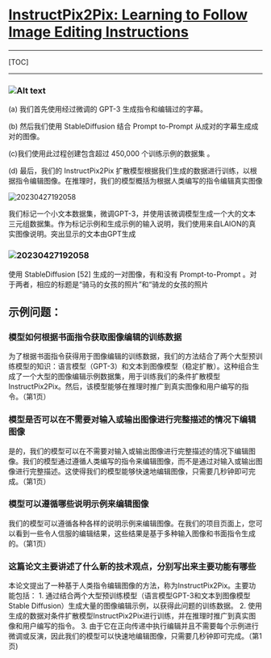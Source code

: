 # [InstructPix2Pix: Learning to Follow Image Editing Instructions](https://github.com/timothybrooks/instruct-pix2pix?spm=a2c6h.12873639.article-detail.5.548e6e7drB8Wqo)

****

[TOC]

- ------

### 

### ![Alt text](https://gcore.jsdelivr.net/gh/qzpzd/my_notes/img/376b2c7ba7e097e1f865eedf3f002cf.png)

(a) 我们首先使用经过微调的 GPT-3 生成指令和编辑过的字幕。

(b) 然后我们使用 StableDiffusion 结合 Prompt to-Prompt 从成对的字幕生成成对的图像。

(c)我们使用此过程创建包含超过 450,000 个训练示例的数据集 。 

(d) 最后，我们的 InstructPix2Pix 扩散模型根据我们生成的数据进行训练，以根据指令编辑图像。在推理时，我们的模型概括为根据人类编写的指令编辑真实图像



![20230427192058](https://gcore.jsdelivr.net/gh/qzpzd/my_notes/img/20230427193709.png)

我们标记一个小文本数据集，微调GPT-3，并使用该微调模型生成一个大的文本三元组数据集。作为标记示例和生成示例的输入说明，我们使用来自LAION的真实图像说明。突出显示的文本由GPT生成 

### ![20230427192058](https://gcore.jsdelivr.net/gh/qzpzd/my_notes/img/20230427192058.png)

使用 StableDiffusion [52] 生成的一对图像，有和没有 Prompt-to-Prompt 。对于两者，相应的标题是“骑马的女孩的照片”和“骑龙的女孩的照片

## 示例问题：

### **模型如何根据书面指令获取图像编辑的训练数据**

为了根据书面指令获得用于图像编辑的训练数据，我们的方法结合了两个大型预训练模型的知识：语言模型（GPT-3）和文本到图像模型（稳定扩散）。这种组合生成了一个大型的图像编辑示例数据集，用于训练我们的条件扩散模型 InstructPix2Pix。然后，该模型能够在推理时推广到真实图像和用户编写的指令。（第1页）

### **模型是否可以在不需要对输入或输出图像进行完整描述的情况下编辑图像**

是的，我们的模型可以在不需要对输入或输出图像进行完整描述的情况下编辑图像。我们的模型通过遵循人类编写的指令来编辑图像，而不是通过对输入或输出图像进行完整描述。这使得我们的模型能够快速地编辑图像，只需要几秒钟即可完成。（第1页）

### **模型可以遵循哪些说明示例来编辑图像**

我们的模型可以遵循各种各样的说明示例来编辑图像。在我们的项目页面上，您可以看到一些令人信服的编辑结果，这些结果是基于多种输入图像和书面指令生成的。（第1页）

### **这篇论文主要讲述了什么新的技术观点，分别写出来主要功能有哪些**

本论文提出了一种基于人类指令编辑图像的方法，称为InstructPix2Pix。主要功能包括： 1. 通过结合两个大型预训练模型（语言模型GPT-3和文本到图像模型Stable Diffusion）生成大量的图像编辑示例，以获得此问题的训练数据。 2. 使用生成的数据对条件扩散模型InstructPix2Pix进行训练，并在推理时推广到真实图像和用户编写的指令。 3. 由于它在正向传递中执行编辑并且不需要每个示例进行微调或反演，因此我们的模型可以快速地编辑图像，只需要几秒钟即可完成。（第1页)

